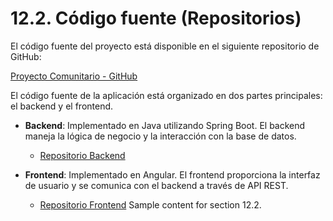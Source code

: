 # 12.2. Código fuente (Repositorios)

El código fuente del proyecto está disponible en el siguiente repositorio de GitHub:

[Proyecto Comunitario - GitHub](https://github.com/BrianGC212/DBD-grupo-6-Repositorio-.git)

El código fuente de la aplicación está organizado en dos partes principales: el backend y el frontend.

- **Backend**: Implementado en Java utilizando Spring Boot. El backend maneja la lógica de negocio y la interacción con la base de datos.
  - [Repositorio Backend](https://github.com/BrianGC212/DBD-grupo-6-Repositorio-/tree/backend)

- **Frontend**: Implementado en Angular. El frontend proporciona la interfaz de usuario y se comunica con el backend a través de API REST.
  - [Repositorio Frontend](https://github.com/BrianGC212/DBD-grupo-6-Repositorio-/tree/frontend)
Sample content for section 12.2.
